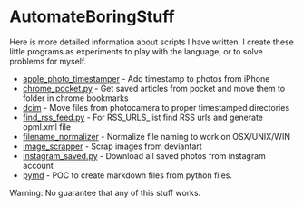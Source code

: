 # AutomateBoringStuff

Here is more detailed information about scripts I have written.
I create these little programs as experiments to play with the language, or to solve problems for myself.

- [apple_photo_timestamper](apple_photo_timestamper.py) - Add timestamp to photos from iPhone
- [chrome_pocket.py](chrome_pocket.py) - Get saved articles from pocket and move them to folder in chrome bookmarks
- [dcim](dcim.py) - Move files from photocamera to proper timestamped directories
- [find_rss_feed.py](find_rss_feed.py) - For RSS_URLS_list find RSS urls and generate opml.xml file
- [filename_normalizer](filename_normalizer.py) - Normalize file naming to work on OSX/UNIX/WIN
- [image_scrapper](image_scrapper.py) - Scrap images from deviantart
- [instagram_saved.py](instagram_saved.py) - Download all saved photos from instagram account
- [pymd](pymd) - POC to create markdown files from python files.

Warning: No guarantee that any of this stuff works.
